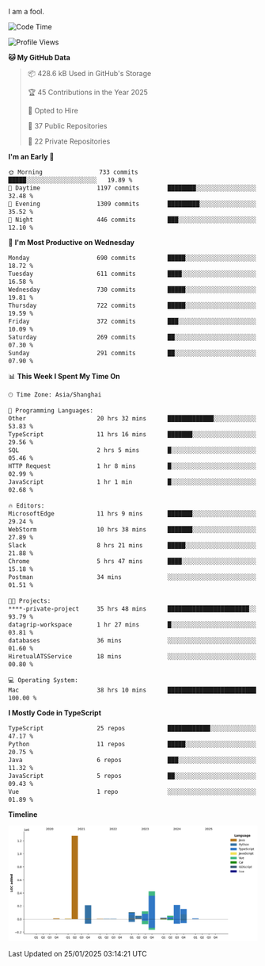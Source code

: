 I am a fool.

<!--START_SECTION:waka-->
![Code Time](http://img.shields.io/badge/Code%20Time-2%2C495%20hrs%201%20min-blue)

![Profile Views](http://img.shields.io/badge/Profile%20Views-1-blue)

**🐱 My GitHub Data** 

> 📦 428.6 kB Used in GitHub's Storage 
 > 
> 🏆 45 Contributions in the Year 2025
 > 
> 💼 Opted to Hire
 > 
> 📜 37 Public Repositories 
 > 
> 🔑 22 Private Repositories 
 > 
**I'm an Early 🐤** 

```text
🌞 Morning                733 commits         █████░░░░░░░░░░░░░░░░░░░░   19.89 % 
🌆 Daytime                1197 commits        ████████░░░░░░░░░░░░░░░░░   32.48 % 
🌃 Evening                1309 commits        █████████░░░░░░░░░░░░░░░░   35.52 % 
🌙 Night                  446 commits         ███░░░░░░░░░░░░░░░░░░░░░░   12.10 % 
```
📅 **I'm Most Productive on Wednesday** 

```text
Monday                   690 commits         █████░░░░░░░░░░░░░░░░░░░░   18.72 % 
Tuesday                  611 commits         ████░░░░░░░░░░░░░░░░░░░░░   16.58 % 
Wednesday                730 commits         █████░░░░░░░░░░░░░░░░░░░░   19.81 % 
Thursday                 722 commits         █████░░░░░░░░░░░░░░░░░░░░   19.59 % 
Friday                   372 commits         ███░░░░░░░░░░░░░░░░░░░░░░   10.09 % 
Saturday                 269 commits         ██░░░░░░░░░░░░░░░░░░░░░░░   07.30 % 
Sunday                   291 commits         ██░░░░░░░░░░░░░░░░░░░░░░░   07.90 % 
```


📊 **This Week I Spent My Time On** 

```text
🕑︎ Time Zone: Asia/Shanghai

💬 Programming Languages: 
Other                    20 hrs 32 mins      █████████████░░░░░░░░░░░░   53.83 % 
TypeScript               11 hrs 16 mins      ███████░░░░░░░░░░░░░░░░░░   29.56 % 
SQL                      2 hrs 5 mins        █░░░░░░░░░░░░░░░░░░░░░░░░   05.46 % 
HTTP Request             1 hr 8 mins         █░░░░░░░░░░░░░░░░░░░░░░░░   02.99 % 
JavaScript               1 hr 1 min          █░░░░░░░░░░░░░░░░░░░░░░░░   02.68 % 

🔥 Editors: 
MicrosoftEdge            11 hrs 9 mins       ███████░░░░░░░░░░░░░░░░░░   29.24 % 
WebStorm                 10 hrs 38 mins      ███████░░░░░░░░░░░░░░░░░░   27.89 % 
Slack                    8 hrs 21 mins       █████░░░░░░░░░░░░░░░░░░░░   21.88 % 
Chrome                   5 hrs 47 mins       ████░░░░░░░░░░░░░░░░░░░░░   15.18 % 
Postman                  34 mins             ░░░░░░░░░░░░░░░░░░░░░░░░░   01.51 % 

🐱‍💻 Projects: 
****-private-project     35 hrs 48 mins      ███████████████████████░░   93.79 % 
datagrip-workspace       1 hr 27 mins        █░░░░░░░░░░░░░░░░░░░░░░░░   03.81 % 
databases                36 mins             ░░░░░░░░░░░░░░░░░░░░░░░░░   01.60 % 
HiretualATSService       18 mins             ░░░░░░░░░░░░░░░░░░░░░░░░░   00.80 % 

💻 Operating System: 
Mac                      38 hrs 10 mins      █████████████████████████   100.00 % 
```

**I Mostly Code in TypeScript** 

```text
TypeScript               25 repos            ████████████░░░░░░░░░░░░░   47.17 % 
Python                   11 repos            █████░░░░░░░░░░░░░░░░░░░░   20.75 % 
Java                     6 repos             ███░░░░░░░░░░░░░░░░░░░░░░   11.32 % 
JavaScript               5 repos             ██░░░░░░░░░░░░░░░░░░░░░░░   09.43 % 
Vue                      1 repo              ░░░░░░░░░░░░░░░░░░░░░░░░░   01.89 % 
```



**Timeline**

![Lines of Code chart](https://raw.githubusercontent.com/VeejaLiu/VeejaLiu/master/assets/bar_graph.png)


 Last Updated on 25/01/2025 03:14:21 UTC
<!--END_SECTION:waka-->

